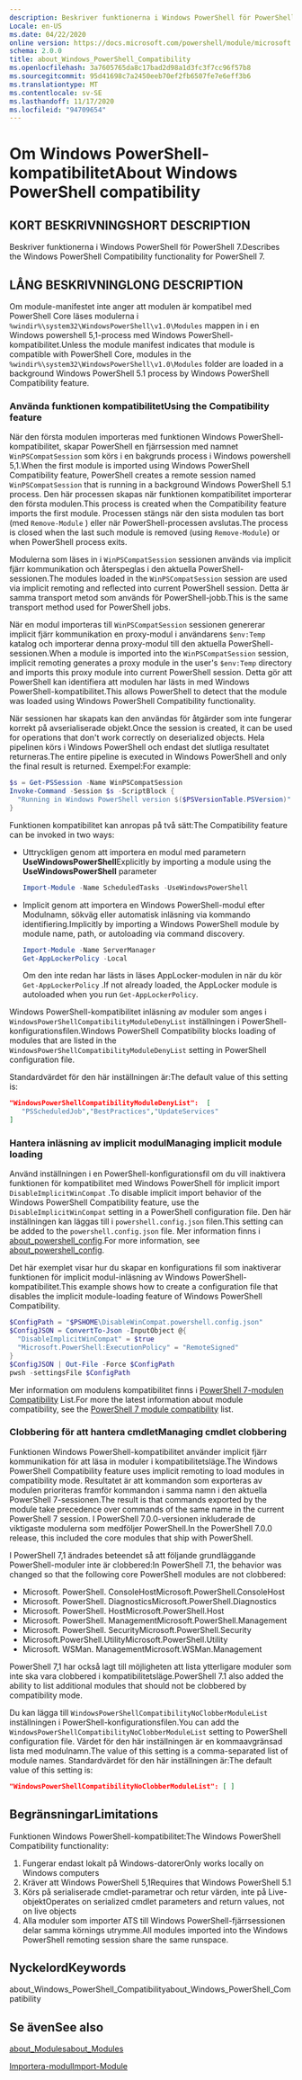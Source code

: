 ```yaml
---
description: Beskriver funktionerna i Windows PowerShell för PowerShell 7.
Locale: en-US
ms.date: 04/22/2020
online version: https://docs.microsoft.com/powershell/module/microsoft.powershell.core/about/about_windows_powershell_compatibility?view=powershell-7.2&WT.mc_id=ps-gethelp
schema: 2.0.0
title: about_Windows_PowerShell_Compatibility
ms.openlocfilehash: 3a7605765da8c17bad2d98a1d3fc3f7cc96f57b8
ms.sourcegitcommit: 95d41698c7a2450eeb70ef2fb6507fe7e6eff3b6
ms.translationtype: MT
ms.contentlocale: sv-SE
ms.lasthandoff: 11/17/2020
ms.locfileid: "94709654"
---
```

# <a name="about-windows-powershell-compatibility"></a><span data-ttu-id="7bc4f-103">Om Windows PowerShell-kompatibilitet</span><span class="sxs-lookup"><span data-stu-id="7bc4f-103">About Windows PowerShell compatibility</span></span>

## <a name="short-description"></a><span data-ttu-id="7bc4f-104">KORT BESKRIVNING</span><span class="sxs-lookup"><span data-stu-id="7bc4f-104">SHORT DESCRIPTION</span></span>

<span data-ttu-id="7bc4f-105">Beskriver funktionerna i Windows PowerShell för PowerShell 7.</span><span class="sxs-lookup"><span data-stu-id="7bc4f-105">Describes the Windows PowerShell Compatibility functionality for PowerShell 7.</span></span>

## <a name="long-description"></a><span data-ttu-id="7bc4f-106">LÅNG BESKRIVNING</span><span class="sxs-lookup"><span data-stu-id="7bc4f-106">LONG DESCRIPTION</span></span>

<span data-ttu-id="7bc4f-107">Om module-manifestet inte anger att modulen är kompatibel med PowerShell Core läses modulerna i `%windir%\system32\WindowsPowerShell\v1.0\Modules` mappen in i en Windows powershell 5,1-process med Windows PowerShell-kompatibilitet.</span><span class="sxs-lookup"><span data-stu-id="7bc4f-107">Unless the module manifest indicates that module is compatible with PowerShell Core, modules in the `%windir%\system32\WindowsPowerShell\v1.0\Modules` folder are loaded in a background Windows PowerShell 5.1 process by Windows PowerShell Compatibility feature.</span></span>

### <a name="using-the-compatibility-feature"></a><span data-ttu-id="7bc4f-108">Använda funktionen kompatibilitet</span><span class="sxs-lookup"><span data-stu-id="7bc4f-108">Using the Compatibility feature</span></span>

<span data-ttu-id="7bc4f-109">När den första modulen importeras med funktionen Windows PowerShell-kompatibilitet, skapar PowerShell en fjärrsession med namnet `WinPSCompatSession` som körs i en bakgrunds process i Windows powershell 5,1.</span><span class="sxs-lookup"><span data-stu-id="7bc4f-109">When the first module is imported using Windows PowerShell Compatibility feature, PowerShell creates a remote session named `WinPSCompatSession` that is running in a background Windows PowerShell 5.1 process.</span></span> <span data-ttu-id="7bc4f-110">Den här processen skapas när funktionen kompatibilitet importerar den första modulen.</span><span class="sxs-lookup"><span data-stu-id="7bc4f-110">This process is created when the Compatibility feature imports the first module.</span></span> <span data-ttu-id="7bc4f-111">Processen stängs när den sista modulen tas bort (med `Remove-Module` ) eller när PowerShell-processen avslutas.</span><span class="sxs-lookup"><span data-stu-id="7bc4f-111">The process is closed when the last such module is removed (using `Remove-Module`) or when PowerShell process exits.</span></span>

<span data-ttu-id="7bc4f-112">Modulerna som läses in i `WinPSCompatSession` sessionen används via implicit fjärr kommunikation och återspeglas i den aktuella PowerShell-sessionen.</span><span class="sxs-lookup"><span data-stu-id="7bc4f-112">The modules loaded in the `WinPSCompatSession` session are used via implicit remoting and reflected into current PowerShell session.</span></span> <span data-ttu-id="7bc4f-113">Detta är samma transport metod som används för PowerShell-jobb.</span><span class="sxs-lookup"><span data-stu-id="7bc4f-113">This is the same transport method used for PowerShell jobs.</span></span>

<span data-ttu-id="7bc4f-114">När en modul importeras till `WinPSCompatSession` sessionen genererar implicit fjärr kommunikation en proxy-modul i användarens `$env:Temp` katalog och importerar denna proxy-modul till den aktuella PowerShell-sessionen.</span><span class="sxs-lookup"><span data-stu-id="7bc4f-114">When a module is imported into the `WinPSCompatSession` session, implicit remoting generates a proxy module in the user's `$env:Temp` directory and imports this proxy module into current PowerShell session.</span></span> <span data-ttu-id="7bc4f-115">Detta gör att PowerShell kan identifiera att modulen har lästs in med Windows PowerShell-kompatibilitet.</span><span class="sxs-lookup"><span data-stu-id="7bc4f-115">This allows PowerShell to detect that the module was loaded using Windows PowerShell Compatibility functionality.</span></span>

<span data-ttu-id="7bc4f-116">När sessionen har skapats kan den användas för åtgärder som inte fungerar korrekt på avserialiserade objekt.</span><span class="sxs-lookup"><span data-stu-id="7bc4f-116">Once the session is created, it can be used for operations that don't work correctly on deserialized objects.</span></span> <span data-ttu-id="7bc4f-117">Hela pipelinen körs i Windows PowerShell och endast det slutliga resultatet returneras.</span><span class="sxs-lookup"><span data-stu-id="7bc4f-117">The entire pipeline is executed in Windows PowerShell and only the final result is returned.</span></span> <span data-ttu-id="7bc4f-118">Exempel:</span><span class="sxs-lookup"><span data-stu-id="7bc4f-118">For example:</span></span>

```powershell
$s = Get-PSSession -Name WinPSCompatSession
Invoke-Command -Session $s -ScriptBlock {
  "Running in Windows PowerShell version $($PSVersionTable.PSVersion)"
}
```

<span data-ttu-id="7bc4f-119">Funktionen kompatibilitet kan anropas på två sätt:</span><span class="sxs-lookup"><span data-stu-id="7bc4f-119">The Compatibility feature can be invoked in two ways:</span></span>

- <span data-ttu-id="7bc4f-120">Uttryckligen genom att importera en modul med parametern **UseWindowsPowerShell**</span><span class="sxs-lookup"><span data-stu-id="7bc4f-120">Explicitly by importing a module using the **UseWindowsPowerShell** parameter</span></span>

   ```powershell
   Import-Module -Name ScheduledTasks -UseWindowsPowerShell
   ```

- <span data-ttu-id="7bc4f-121">Implicit genom att importera en Windows PowerShell-modul efter Modulnamn, sökväg eller automatisk inläsning via kommando identifiering.</span><span class="sxs-lookup"><span data-stu-id="7bc4f-121">Implicitly by importing a Windows PowerShell module by module name, path, or autoloading via command discovery.</span></span>

   ```powershell
   Import-Module -Name ServerManager
   Get-AppLockerPolicy -Local
   ```

   <span data-ttu-id="7bc4f-122">Om den inte redan har lästs in läses AppLocker-modulen in när du kör  `Get-AppLockerPolicy` .</span><span class="sxs-lookup"><span data-stu-id="7bc4f-122">If not already loaded, the AppLocker module is autoloaded when you run  `Get-AppLockerPolicy`.</span></span>

<span data-ttu-id="7bc4f-123">Windows PowerShell-kompatibilitet inläsning av moduler som anges i `WindowsPowerShellCompatibilityModuleDenyList` inställningen i PowerShell-konfigurationsfilen.</span><span class="sxs-lookup"><span data-stu-id="7bc4f-123">Windows PowerShell Compatibility blocks loading of modules that are listed in the `WindowsPowerShellCompatibilityModuleDenyList` setting in PowerShell configuration file.</span></span>

<span data-ttu-id="7bc4f-124">Standardvärdet för den här inställningen är:</span><span class="sxs-lookup"><span data-stu-id="7bc4f-124">The default value of this setting is:</span></span>

```json
"WindowsPowerShellCompatibilityModuleDenyList":  [
   "PSScheduledJob","BestPractices","UpdateServices"
]
```

### <a name="managing-implicit-module-loading"></a><span data-ttu-id="7bc4f-125">Hantera inläsning av implicit modul</span><span class="sxs-lookup"><span data-stu-id="7bc4f-125">Managing implicit module loading</span></span>

<span data-ttu-id="7bc4f-126">Använd inställningen i en PowerShell-konfigurationsfil om du vill inaktivera funktionen för kompatibilitet med Windows PowerShell för implicit import `DisableImplicitWinCompat` .</span><span class="sxs-lookup"><span data-stu-id="7bc4f-126">To disable implicit import behavior of the Windows PowerShell Compatibility feature, use the `DisableImplicitWinCompat` setting in a PowerShell configuration file.</span></span> <span data-ttu-id="7bc4f-127">Den här inställningen kan läggas till i `powershell.config.json` filen.</span><span class="sxs-lookup"><span data-stu-id="7bc4f-127">This setting can be added to the `powershell.config.json` file.</span></span> <span data-ttu-id="7bc4f-128">Mer information finns i [about_powershell_config](about_powershell_config.md).</span><span class="sxs-lookup"><span data-stu-id="7bc4f-128">For more information, see [about_powershell_config](about_powershell_config.md).</span></span>

<span data-ttu-id="7bc4f-129">Det här exemplet visar hur du skapar en konfigurations fil som inaktiverar funktionen för implicit modul-inläsning av Windows PowerShell-kompatibilitet.</span><span class="sxs-lookup"><span data-stu-id="7bc4f-129">This example shows how to create a configuration file that disables the implicit module-loading feature of Windows PowerShell Compatibility.</span></span>

```powershell
$ConfigPath = "$PSHOME\DisableWinCompat.powershell.config.json"
$ConfigJSON = ConvertTo-Json -InputObject @{
  "DisableImplicitWinCompat" = $true
  "Microsoft.PowerShell:ExecutionPolicy" = "RemoteSigned"
}
$ConfigJSON | Out-File -Force $ConfigPath
pwsh -settingsFile $ConfigPath
```

<span data-ttu-id="7bc4f-130">Mer information om modulens kompatibilitet finns i [PowerShell 7-modulen Compatibility](https://aka.ms/PSModuleCompat) List.</span><span class="sxs-lookup"><span data-stu-id="7bc4f-130">For more the latest information about module compatibility, see the [PowerShell 7 module compatibility](https://aka.ms/PSModuleCompat) list.</span></span>

### <a name="managing-cmdlet-clobbering"></a><span data-ttu-id="7bc4f-131">Clobbering för att hantera cmdlet</span><span class="sxs-lookup"><span data-stu-id="7bc4f-131">Managing cmdlet clobbering</span></span>

<span data-ttu-id="7bc4f-132">Funktionen Windows PowerShell-kompatibilitet använder implicit fjärr kommunikation för att läsa in moduler i kompatibilitetsläge.</span><span class="sxs-lookup"><span data-stu-id="7bc4f-132">The Windows PowerShell Compatibility feature uses implicit remoting to load modules in compatibility mode.</span></span> <span data-ttu-id="7bc4f-133">Resultatet är att kommandon som exporteras av modulen prioriteras framför kommandon i samma namn i den aktuella PowerShell 7-sessionen.</span><span class="sxs-lookup"><span data-stu-id="7bc4f-133">The result is that commands exported by the module take precedence over commands of the same name in the current PowerShell 7 session.</span></span> <span data-ttu-id="7bc4f-134">I PowerShell 7.0.0-versionen inkluderade de viktigaste modulerna som medföljer PowerShell.</span><span class="sxs-lookup"><span data-stu-id="7bc4f-134">In the PowerShell 7.0.0 release, this included the core modules that ship with PowerShell.</span></span>

<span data-ttu-id="7bc4f-135">I PowerShell 7,1 ändrades beteendet så att följande grundläggande PowerShell-moduler inte är clobbered:</span><span class="sxs-lookup"><span data-stu-id="7bc4f-135">In PowerShell 7.1, the behavior was changed so that the following core PowerShell modules are not clobbered:</span></span>

- <span data-ttu-id="7bc4f-136">Microsoft. PowerShell. ConsoleHost</span><span class="sxs-lookup"><span data-stu-id="7bc4f-136">Microsoft.PowerShell.ConsoleHost</span></span>
- <span data-ttu-id="7bc4f-137">Microsoft. PowerShell. Diagnostics</span><span class="sxs-lookup"><span data-stu-id="7bc4f-137">Microsoft.PowerShell.Diagnostics</span></span>
- <span data-ttu-id="7bc4f-138">Microsoft. PowerShell. Host</span><span class="sxs-lookup"><span data-stu-id="7bc4f-138">Microsoft.PowerShell.Host</span></span>
- <span data-ttu-id="7bc4f-139">Microsoft. PowerShell. Management</span><span class="sxs-lookup"><span data-stu-id="7bc4f-139">Microsoft.PowerShell.Management</span></span>
- <span data-ttu-id="7bc4f-140">Microsoft. PowerShell. Security</span><span class="sxs-lookup"><span data-stu-id="7bc4f-140">Microsoft.PowerShell.Security</span></span>
- <span data-ttu-id="7bc4f-141">Microsoft.PowerShell.Utility</span><span class="sxs-lookup"><span data-stu-id="7bc4f-141">Microsoft.PowerShell.Utility</span></span>
- <span data-ttu-id="7bc4f-142">Microsoft. WSMan. Management</span><span class="sxs-lookup"><span data-stu-id="7bc4f-142">Microsoft.WSMan.Management</span></span>

<span data-ttu-id="7bc4f-143">PowerShell 7,1 har också lagt till möjligheten att lista ytterligare moduler som inte ska vara clobbered i kompatibilitetsläge.</span><span class="sxs-lookup"><span data-stu-id="7bc4f-143">PowerShell 7.1 also added the ability to list additional modules that should not be clobbered by compatibility mode.</span></span>

<span data-ttu-id="7bc4f-144">Du kan lägga till `WindowsPowerShellCompatibilityNoClobberModuleList` inställningen i PowerShell-konfigurationsfilen.</span><span class="sxs-lookup"><span data-stu-id="7bc4f-144">You can add the `WindowsPowerShellCompatibilityNoClobberModuleList` setting to PowerShell configuration file.</span></span> <span data-ttu-id="7bc4f-145">Värdet för den här inställningen är en kommaavgränsad lista med modulnamn.</span><span class="sxs-lookup"><span data-stu-id="7bc4f-145">The value of this setting is a comma-separated list of module names.</span></span> <span data-ttu-id="7bc4f-146">Standardvärdet för den här inställningen är:</span><span class="sxs-lookup"><span data-stu-id="7bc4f-146">The default value of this setting is:</span></span>

```json
"WindowsPowerShellCompatibilityNoClobberModuleList": [ ]
```

## <a name="limitations"></a><span data-ttu-id="7bc4f-147">Begränsningar</span><span class="sxs-lookup"><span data-stu-id="7bc4f-147">Limitations</span></span>

<span data-ttu-id="7bc4f-148">Funktionen Windows PowerShell-kompatibilitet:</span><span class="sxs-lookup"><span data-stu-id="7bc4f-148">The Windows PowerShell Compatibility functionality:</span></span>

1. <span data-ttu-id="7bc4f-149">Fungerar endast lokalt på Windows-datorer</span><span class="sxs-lookup"><span data-stu-id="7bc4f-149">Only works locally on Windows computers</span></span>
1. <span data-ttu-id="7bc4f-150">Kräver att Windows PowerShell 5,1</span><span class="sxs-lookup"><span data-stu-id="7bc4f-150">Requires that Windows PowerShell 5.1</span></span>
1. <span data-ttu-id="7bc4f-151">Körs på serialiserade cmdlet-parametrar och retur värden, inte på Live-objekt</span><span class="sxs-lookup"><span data-stu-id="7bc4f-151">Operates on serialized cmdlet parameters and return values, not on live objects</span></span>
1. <span data-ttu-id="7bc4f-152">Alla moduler som importer ATS till Windows PowerShell-fjärrsessionen delar samma körnings utrymme.</span><span class="sxs-lookup"><span data-stu-id="7bc4f-152">All modules imported into the Windows PowerShell remoting session share the same runspace.</span></span>

## <a name="keywords"></a><span data-ttu-id="7bc4f-153">Nyckelord</span><span class="sxs-lookup"><span data-stu-id="7bc4f-153">Keywords</span></span>

<span data-ttu-id="7bc4f-154">about_Windows_PowerShell_Compatibility</span><span class="sxs-lookup"><span data-stu-id="7bc4f-154">about_Windows_PowerShell_Compatibility</span></span>

## <a name="see-also"></a><span data-ttu-id="7bc4f-155">Se även</span><span class="sxs-lookup"><span data-stu-id="7bc4f-155">See also</span></span>

[<span data-ttu-id="7bc4f-156">about_Modules</span><span class="sxs-lookup"><span data-stu-id="7bc4f-156">about_Modules</span></span>](about_Modules.md)

[<span data-ttu-id="7bc4f-157">Importera-modul</span><span class="sxs-lookup"><span data-stu-id="7bc4f-157">Import-Module</span></span>](xref:Microsoft.PowerShell.Core.Import-Module)

